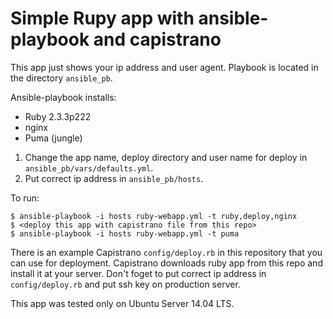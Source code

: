 # Simple Rupy app with ansible-playbook and capistrano 
This app just shows your ip address and user agent.
Playbook is located in the directory `ansible_pb`. 

Ansible-playbook installs:

- Ruby 2.3.3p222   
- nginx
- Puma (jungle)

1. Change the app name, deploy directory and user name for deploy in <code>ansible_pb/vars/defaults.yml</code>.
2. Put correct ip address in `ansible_pb/hosts`.

To run:

    $ ansible-playbook -i hosts ruby-webapp.yml -t ruby,deploy,nginx
    $ <deploy this app with capistrano file from this repo>
    $ ansible-playbook -i hosts ruby-webapp.yml -t puma

There is an example Capistrano `config/deploy.rb` in this repository that you can use for deployment.
Capistrano downloads ruby app from this repo and install it at your server. Don't foget to put correct ip address in `config/deploy.rb` and put ssh key on production server.

This app was tested only on Ubuntu Server 14.04 LTS.
